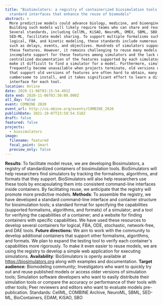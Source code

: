 ```yaml
---
title: "BioSimulators: a registry of containerized biosimulation tools with
  standard interfaces that enhance the reuse of biomodels"
abstract: >
  More predictive models could advance biology, medicine, and bioengineering.
  Building such models will likely require teams who can share and reuse models.
  Several standards, including CellML, KiSAO, NeuroML, OMEX, SBML, SBO, and
  SED-ML, facilitate model sharing. To support multiple formalisms such as
  logical, FBA, and kinetic modeling, these standards include numerous features
  such as delays, events, and objectives. Hundreds of simulators support many of
  these features. However, it remains challenging to reuse many models. The
  incomplete support for these features among simulators and the lack of
  centralized documentation of the features supported by each simulator often
  make it difficult to find a simulator for a model. Furthermore, simulators
  frequently become unavailable when projects terminate, old versions of tools
  that support old versions of features are often hard to obtain, many tools are
  cumbersome to install, and it takes significant effort to learn a different
  interface for each tool.
location: Online
date: 2020-11-06T03:15:54.491Z
date_end: 2020-11-06T03:30:00.000Z
all_day: false
event: COMBINE 2020
event_url: http://co.mbine.org/events/COMBINE_2020
publishDate: 2021-10-07T23:59:54.518Z
draft: false
featured: false
projects:
  - biosimulators
image:
  filename: featured
  focal_point: Smart
  preview_only: false
---
```

**Results**: To facilitate model reuse, we are developing Biosimulators, a registry of standardized containers of biosimulation tools. BioSimulators will help researchers find simulators by tracking the formalisms, algorithms, and formats that they support. BioSimulators will also help researchers use these tools by encapsulating them into consistent command-line interfaces inside containers. By facilitating reuse, we anticipate that the registry will promote more predictive models.
**Methods**: To assemble the registry, we have developed a standard command-line interface and container structure for biosimulation tools; a standard format for specifying the capabilities (supported formalisms, algorithms, and formats) of a simulator; and a tool for verifying the capabilities of a container; and a website for finding containers with specific capabilities. We have used these resources to develop several containers for logical, FBA, ODE, stochastic, network-free, and DAE tools.
**Future directions:** We aim to work with the community to develop additional containers that support other formalisms, algorithms, and formats. We plan to expand the testing tool to verify each container's capabilities more rigorously. To make it even easier to reuse models, we are using the registry to develop a simple web application for executing simulations.
**Availability**: BioSimulators is openly available at https://biosimulators.org along with examples and documentation.
**Target audience:** Biomodeling community; Investigators who want to quickly try out and reuse published models or access older versions of simulation tools; Simulation software developers who want to easily distribute their simulation tools or compare the accuracy or performance of their tools with other tools; Peer reviewers and editors who want to evaluate models pre-publication.
Standards: CellML, COMBINE Archive, NeuroML, SBML, SED-ML, BioContainers, EDAM, KiSAO, SBO